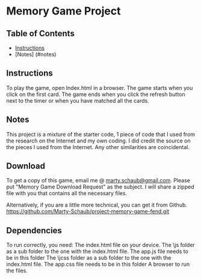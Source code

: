 # Memory Game Project

## Table of Contents

* [Instructions](#instructions)
* [Notes] (#notes)


## Instructions

To play the game, open Index.html in a browser. The game starts when you click on the first card. The game ends when you click the refresh button next to the timer or when you have matched all the cards.



## Notes
This project is a mixture of the starter code, 1 piece of code that I used from the research on the Internet and my own coding. I did credit the source on the pieces I used from the Internet. Any other similarities are coincidental.

## Download
To get a copy of this game, email me @ marty.schaub@gmail.com. Please put "Memory Game Download Request" as the subject. I will share a zipped file with you that contains all the necessary files.

Alternatively, if you are a little more technical, you can get it from Github. https://github.com/Marty-Schaub/project-memory-game-fend.git

## Dependencies
To run correctly, you need:
  The index.html file on your device.
  The \js folder as a sub folder to the one with the index.html file. The app.js file needs to be in this folder
  The \jcss folder as a sub folder to the one with the index.html file. The app.css file needs to be in this folder
  A browser to run the files.
